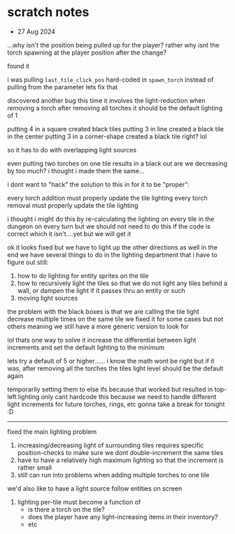 # scratch notes

- 27 Aug 2024 

...why isn't the position being pulled up for the player?
rather
why isnt the torch spawning at the player position after the change?



found it

i was pulling `last_tile_click_pos` hard-coded in `spawn_torch` instead of pulling from the parameter
lets fix that


discovered another bug
this time it involves the light-reduction when removing a torch
after removing all torches it should be the default lighting of 1

putting 4 in a square created black tiles
putting 3 in line created a black tile in the center
putting 3 in a corner-shape created a black tile right? lol

so it has to do with overlapping light sources

even putting two torches on one tile results in a black out
are we decreasing by too much?
i thought i made them the same...

i dont want to "hack" the solution to this in
for it to be "proper":

every torch addition must properly update the tile lighting
every torch removal must properly update the tile lighting

i thought i might do this by re-calculating the lighting on every tile in the dungeon on every turn
but we should not need to do this if the code is correct
which it isn't....yet
but we will get it

ok
it looks fixed but we have to light up the other directions as well
in the end we have several things to do in the lighting department that i have to figure out still:


1. how to do lighting for entity sprites on the tile
2. how to recursively light the tiles so that we do not light any tiles behind a wall, or dampen the light if it passes thru an entity or such
3. moving light sources

the problem with the black boxes is that we are calling the tile light decrease multiple times on the same tile
we fixed it for some cases but not others
meaning
we still have a more generic version to look for

lol thats one way to solve it
increase the differential between light increments
and set the default lighting to the minimum

lets try a default of 5 or higher......
i know the math wont be right but if it was, after removing all the torches the tiles light level should be the default again

temporarily setting them to else ifs because that worked but resulted in top-left lighting only
cant hardcode this because we need to handle different light increments for future torches, rings, etc
gonna take a break for tonight :D

----------

fixed the main lighting problem

1. increasing/decreasing light of surrounding tiles requires specific position-checks to make sure we dont double-increment the same tiles
2. have to have a relatively high maximum lighting so that the increment is rather small
3. still can run into problems when adding multiple torches to one tile

we'd also like to have a light source follow entities on screen

1. lighting per-tile must become a function of
    - is there a torch on the tile?
    - does the player have any light-increasing items in their inventory?
    - etc









